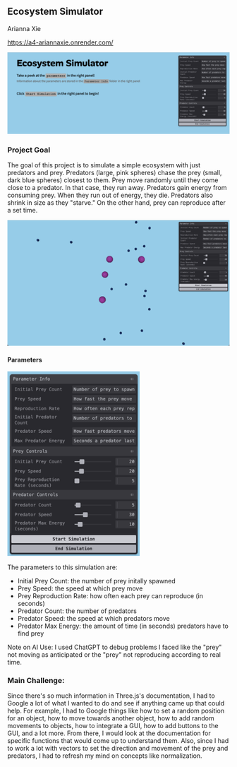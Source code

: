 ## Ecosystem Simulator
Arianna Xie

https://a4-ariannaxie.onrender.com/

![Start Screen](images/startScreen.png)

### Project Goal
The goal of this project is to simulate a simple ecosystem with just predators and prey. Predators (large, pink spheres) chase the prey (small, dark blue spheres) closest to them. Prey move randomly until they come close to a predator. In that case, they run away. Predators gain energy from consuming prey. When they run out of energy, they die. Predators also shrink in size as they "starve." On the other hand, prey can reproduce after a set time.

![Simulation showing "predators" and "prey"](images/sim.png)

#### Parameters
<img src="images/gui.png" alt="Tweakpane GUI" width="300"/>

The parameters to this simulation are:
- Initial Prey Count: the number of prey initally spawned
- Prey Speed: the speed at which prey move
- Prey Reproduction Rate: how often each prey can reproduce (in seconds)
- Predator Count: the number of predators
- Predator Speed: the speed at which predators move
- Predator Max Energy: the amount of time (in seconds) predators have to find prey

Note on AI Use: I used ChatGPT to debug problems I faced like the "prey" not moving as anticipated or the "prey" not reproducing according to real time.

### Main Challenge: 
Since there's so much information in Three.js's documentation, I had to Google a lot of what I wanted to do and see if anything came up that could help. 
For example, I had to Google things like how to set a random position for an object, how to move towards another object, how to add random movements to objects, how to integrate a GUI, how to add buttons to the GUI, and a lot more. From there, I would look at the documentation for specific functions that would come up to understand them.
Also, since I had to work a lot with vectors to set the direction and movement of the prey and predators, I had to refresh my mind on concepts like normalization.